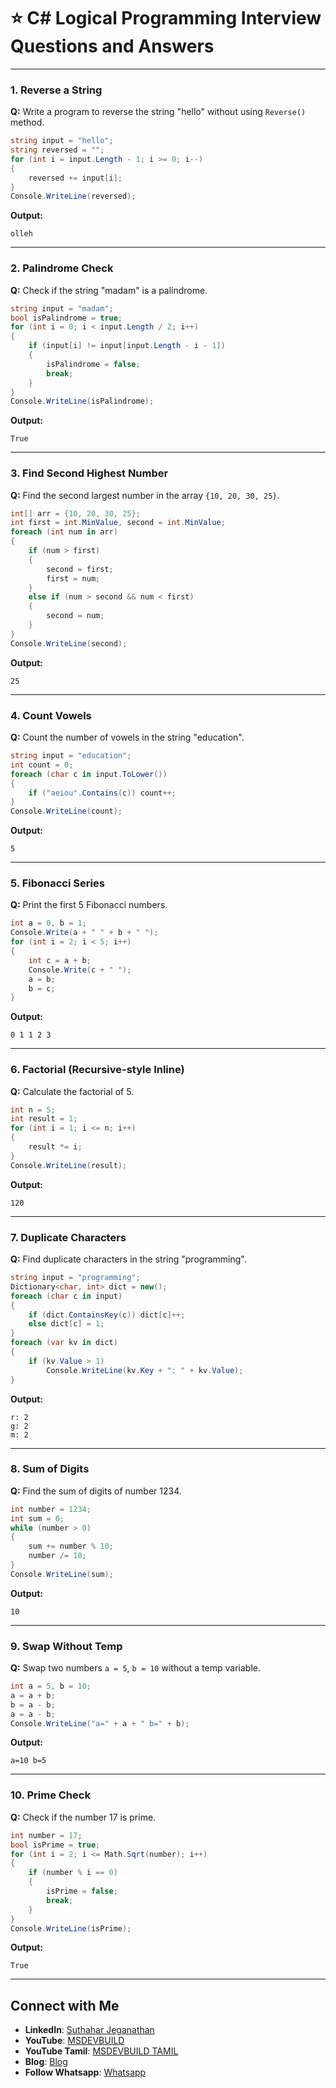 # ⭐ C# Logical Programming Interview Questions and Answers


---

### 1. Reverse a String

**Q:** Write a program to reverse the string "hello" without using `Reverse()` method.

```csharp
string input = "hello";
string reversed = "";
for (int i = input.Length - 1; i >= 0; i--)
{
    reversed += input[i];
}
Console.WriteLine(reversed);
```

**Output:**

```
olleh
```

---

### 2. Palindrome Check

**Q:** Check if the string "madam" is a palindrome.

```csharp
string input = "madam";
bool isPalindrome = true;
for (int i = 0; i < input.Length / 2; i++)
{
    if (input[i] != input[input.Length - i - 1])
    {
        isPalindrome = false;
        break;
    }
}
Console.WriteLine(isPalindrome);
```

**Output:**

```
True
```

---

### 3. Find Second Highest Number

**Q:** Find the second largest number in the array `{10, 20, 30, 25}`.

```csharp
int[] arr = {10, 20, 30, 25};
int first = int.MinValue, second = int.MinValue;
foreach (int num in arr)
{
    if (num > first)
    {
        second = first;
        first = num;
    }
    else if (num > second && num < first)
    {
        second = num;
    }
}
Console.WriteLine(second);
```

**Output:**

```
25
```

---

### 4. Count Vowels

**Q:** Count the number of vowels in the string "education".

```csharp
string input = "education";
int count = 0;
foreach (char c in input.ToLower())
{
    if ("aeiou".Contains(c)) count++;
}
Console.WriteLine(count);
```

**Output:**

```
5
```

---

### 5. Fibonacci Series

**Q:** Print the first 5 Fibonacci numbers.

```csharp
int a = 0, b = 1;
Console.Write(a + " " + b + " ");
for (int i = 2; i < 5; i++)
{
    int c = a + b;
    Console.Write(c + " ");
    a = b;
    b = c;
}
```

**Output:**

```
0 1 1 2 3
```

---

### 6. Factorial (Recursive-style Inline)

**Q:** Calculate the factorial of 5.

```csharp
int n = 5;
int result = 1;
for (int i = 1; i <= n; i++)
{
    result *= i;
}
Console.WriteLine(result);
```

**Output:**

```
120
```

---

### 7. Duplicate Characters

**Q:** Find duplicate characters in the string "programming".

```csharp
string input = "programming";
Dictionary<char, int> dict = new();
foreach (char c in input)
{
    if (dict.ContainsKey(c)) dict[c]++;
    else dict[c] = 1;
}
foreach (var kv in dict)
{
    if (kv.Value > 1)
        Console.WriteLine(kv.Key + ": " + kv.Value);
}
```

**Output:**

```
r: 2
g: 2
m: 2
```

---

### 8. Sum of Digits

**Q:** Find the sum of digits of number 1234.

```csharp
int number = 1234;
int sum = 0;
while (number > 0)
{
    sum += number % 10;
    number /= 10;
}
Console.WriteLine(sum);
```

**Output:**

```
10
```

---

### 9. Swap Without Temp

**Q:** Swap two numbers `a = 5`, `b = 10` without a temp variable.

```csharp
int a = 5, b = 10;
a = a + b;
b = a - b;
a = a - b;
Console.WriteLine("a=" + a + " b=" + b);
```

**Output:**

```
a=10 b=5
```

---

### 10. Prime Check

**Q:** Check if the number 17 is prime.

```csharp
int number = 17;
bool isPrime = true;
for (int i = 2; i <= Math.Sqrt(number); i++)
{
    if (number % i == 0)
    {
        isPrime = false;
        break;
    }
}
Console.WriteLine(isPrime);
```

**Output:**

```
True
```

---


## Connect with Me
- **LinkedIn**: [Suthahar Jeganathan](https://www.linkedin.com/in/jssuthahar/)
- **YouTube**: [MSDEVBUILD](https://www.youtube.com/@MSDEVBUILD)
- **YouTube Tamil**: [MSDEVBUILD TAMIL](https://www.youtube.com/@MSDEVBUILDTamil)
- **Blog**: [Blog](https://www.msdevbuild.com/)
- **Follow Whatsapp**: [Whatsapp](https://www.whatsapp.com/channel/0029Va5j2rHEFeXcTlUhQB0J)

